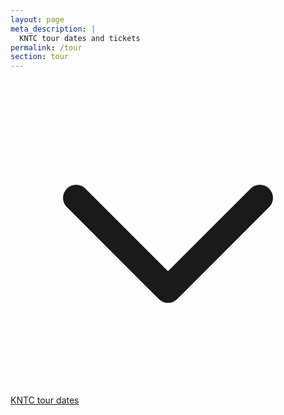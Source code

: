 ```yaml
---
layout: page
meta_description: |
  KNTC tour dates and tickets
permalink: /tour
section: tour
---
```


<div class="h-app-height bg-fixed bg-cover bg-center anim--cascad" data-animate="" style="background-image: url(assets/images/tour.jpg)">
  <div class="absolute top-0 left-0 right-0 bottom-0 w-full h-full bg-black opacity-30"></div>
  <div class="absolute text-white mx-auto pb-5 w-full flex justify-center bottom-0 anim-fade-up">
    <svg xmlns="http://www.w3.org/2000/svg" class="h-12 animate-bounce" fill="none" viewBox="0 0 24 24" stroke="currentColor">
      <path stroke-linecap="round" stroke-linejoin="round" stroke-width="2" d="M19 9l-7 7-7-7" />
    </svg>
  </div>
</div>

<div class="container max-w-5xl my-24 mx-auto sm:px-5 anim--cascad" data-animate="">
  <div class="sm:bg-white sm:shadow sm:rounded-lg anim-fade-up">
    <a href="https://www.songkick.com/artists/9488549" class="songkick-widget" data-theme="light" data-track-button="on" data-detect-style="true" data-background-color="transparent" data-locale="en">KNTC tour dates</a>
    <script src="//widget.songkick.com/9488549/widget.js"></script>
  </div>
</div>
